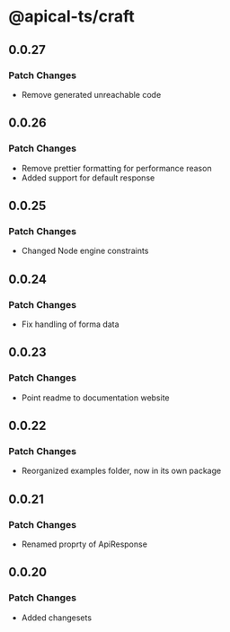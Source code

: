 # @apical-ts/craft

## 0.0.27

### Patch Changes

- Remove generated unreachable code

## 0.0.26

### Patch Changes

- Remove prettier formatting for performance reason
- Added support for default response

## 0.0.25

### Patch Changes

- Changed Node engine constraints

## 0.0.24

### Patch Changes

- Fix handling of forma data

## 0.0.23

### Patch Changes

- Point readme to documentation website

## 0.0.22

### Patch Changes

- Reorganized examples folder, now in its own package

## 0.0.21

### Patch Changes

- Renamed proprty of ApiResponse

## 0.0.20

### Patch Changes

- Added changesets
